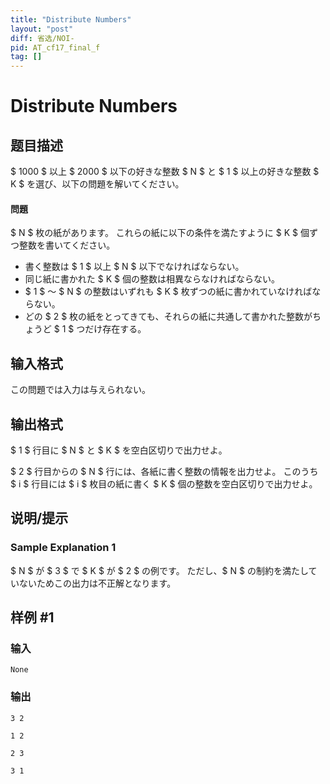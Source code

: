 ```yaml
---
title: "Distribute Numbers"
layout: "post"
diff: 省选/NOI-
pid: AT_cf17_final_f
tag: []
---
```


# Distribute Numbers

## 题目描述

[problemUrl]: https://atcoder.jp/contests/cf17-final/tasks/cf17_final_f

$ 1000 $ 以上 $ 2000 $ 以下の好きな整数 $ N $ と $ 1 $ 以上の好きな整数 $ K $ を選び、以下の問題を解いてください。

#### 問題

$ N $ 枚の紙があります。 これらの紙に以下の条件を満たすように $ K $ 個ずつ整数を書いてください。

- 書く整数は $ 1 $ 以上 $ N $ 以下でなければならない。
- 同じ紙に書かれた $ K $ 個の整数は相異ならなければならない。
- $ 1 $ 〜 $ N $ の整数はいずれも $ K $ 枚ずつの紙に書かれていなければならない。
- どの $ 2 $ 枚の紙をとってきても、それらの紙に共通して書かれた整数がちょうど $ 1 $ つだけ存在する。

## 输入格式

この問題では入力は与えられない。

## 输出格式

$ 1 $ 行目に $ N $ と $ K $ を空白区切りで出力せよ。

$ 2 $ 行目からの $ N $ 行には、各紙に書く整数の情報を出力せよ。 このうち $ i $ 行目には $ i $ 枚目の紙に書く $ K $ 個の整数を空白区切りで出力せよ。

## 说明/提示

### Sample Explanation 1

$ N $ が $ 3 $ で $ K $ が $ 2 $ の例です。 ただし、$ N $ の制約を満たしていないためこの出力は不正解となります。

## 样例 #1

### 输入

```
None
```

### 输出

```
3 2
1 2
2 3
3 1
```

